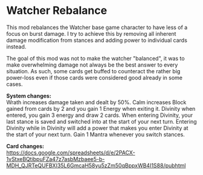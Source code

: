 # Watcher Rebalance
This mod rebalances the Watcher base game character to have less of a focus on burst damage. I try to achieve this by removing all inherent damage modification from stances and adding power to individual cards instead.

The goal of this mod was not to make the watcher "balanced", it was to make overwhelming damage not always be the best answer to every situation. As such, some cards get buffed to counteract the rather big power-loss even if those cards were considered good already in some cases.

**System changes:**  
Wrath increases damage taken and dealt by 50%.
Calm increases Block gained from cards by 2 and you gain 1 Energy when exiting it.
Divinity when entered, you gain 3 energy and draw 2 cards.
When entering Divinity, your last stance is saved and switched into at the start of your next turn.
Entering Divinity while in Divinity will add a power that makes you enter Divinity at the start of your next turn.
Gain 1 Mantra whenever you switch stances.

**Card changes:**  
https://docs.google.com/spreadsheets/d/e/2PACX-1vStxeBQtibpuFZa47z7asbMzbaee5-b-MDH_QJRTeQUFBXI35L6GmcaH58yu5zZm50qBppxWB4I1S88/pubhtml

